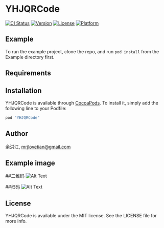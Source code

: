 # YHJQRCode

[![CI Status](http://img.shields.io/travis/mrjyuhongjiang/YHJQRCode.svg?style=flat)](https://travis-ci.org/mrjyuhongjiang/YHJQRCode)
[![Version](https://img.shields.io/cocoapods/v/YHJQRCode.svg?style=flat)](http://cocoapods.org/pods/YHJQRCode)
[![License](https://img.shields.io/cocoapods/l/YHJQRCode.svg?style=flat)](http://cocoapods.org/pods/YHJQRCode)
[![Platform](https://img.shields.io/cocoapods/p/YHJQRCode.svg?style=flat)](http://cocoapods.org/pods/YHJQRCode)

## Example

To run the example project, clone the repo, and run `pod install` from the Example directory first.

## Requirements

## Installation

YHJQRCode is available through [CocoaPods](http://cocoapods.org). To install
it, simply add the following line to your Podfile:

```ruby
pod "YHJQRCode"
```

## Author

余洪江, mrjlovetian@gmail.com

## Example image

##二维码
![Alt Text](https://github.com/mrjlovetian/YHJARCode/blob/master/Example/YHJQRCode/IMG_0129.PNG)

##扫码
![Alt Text](https://github.com/mrjlovetian/YHJARCode/blob/master/Example/YHJQRCode/IMG_0130.PNG)

## License

YHJQRCode is available under the MIT license. See the LICENSE file for more info.


